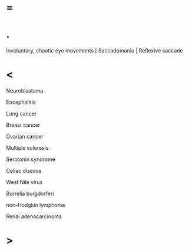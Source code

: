 # =

# .

Involuntary, chaotic eye movements | Saccadomania | Reflexive saccade

# <

Neuroblastoma

Encephalitis

Lung cancer

Breast cancer

Ovarian cancer

Multiple sclerosis

Serotonin syndrome

Celiac disease

West Nile virus

Borrelia burgdorferi

non-Hodgkin lymphoma

Renal adenocarcinoma

# >
